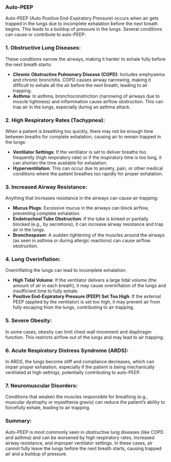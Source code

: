 ### Auto-PEEP

Auto-PEEP (Auto Positive End-Expiratory Pressure) occurs when air gets trapped in the lungs due to incomplete exhalation before the next breath begins. This leads to a buildup of pressure in the lungs. Several conditions can cause or contribute to auto-PEEP:

### 1. **Obstructive Lung Diseases**:
These conditions narrow the airways, making it harder to exhale fully before the next breath starts:
   - **Chronic Obstructive Pulmonary Disease (COPD)**: Includes emphysema and chronic bronchitis. COPD causes airway narrowing, making it difficult to exhale all the air before the next breath, leading to air trapping.
   - **Asthma**: In asthma, bronchoconstriction (narrowing of airways due to muscle tightness) and inflammation cause airflow obstruction. This can trap air in the lungs, especially during an asthma attack.

### 2. **High Respiratory Rates (Tachypnea)**:
When a patient is breathing too quickly, there may not be enough time between breaths for complete exhalation, causing air to remain trapped in the lungs:
   - **Ventilator Settings**: If the ventilator is set to deliver breaths too frequently (high respiratory rate) or if the inspiratory time is too long, it can shorten the time available for exhalation.
   - **Hyperventilation**: This can occur due to anxiety, pain, or other medical conditions where the patient breathes too rapidly for proper exhalation.

### 3. **Increased Airway Resistance**:
Anything that increases resistance in the airways can cause air trapping:
   - **Mucus Plugs**: Excessive mucus in the airways can block airflow, preventing complete exhalation.
   - **Endotracheal Tube Obstruction**: If the tube is kinked or partially blocked (e.g., by secretions), it can increase airway resistance and trap air in the lungs.
   - **Bronchospasm**: A sudden tightening of the muscles around the airways (as seen in asthma or during allergic reactions) can cause airflow obstruction.

### 4. **Lung Overinflation**:
Overinflating the lungs can lead to incomplete exhalation:
   - **High Tidal Volume**: If the ventilator delivers a large tidal volume (the amount of air in each breath), it may cause overinflation of the lungs and insufficient time to fully exhale.
   - **Positive End-Expiratory Pressure (PEEP) Set Too High**: If the external PEEP (applied by the ventilator) is set too high, it may prevent air from fully escaping from the lungs, contributing to air trapping.

### 5. **Severe Obesity**:
In some cases, obesity can limit chest wall movement and diaphragm function. This restricts airflow out of the lungs and may lead to air trapping.

### 6. **Acute Respiratory Distress Syndrome (ARDS)**:
In ARDS, the lungs become stiff and compliance decreases, which can impair proper exhalation, especially if the patient is being mechanically ventilated at high settings, potentially contributing to auto-PEEP.

### 7. **Neuromuscular Disorders**:
Conditions that weaken the muscles responsible for breathing (e.g., muscular dystrophy or myasthenia gravis) can reduce the patient’s ability to forcefully exhale, leading to air trapping.

### **Summary**:
Auto-PEEP is most commonly seen in obstructive lung diseases (like COPD and asthma) and can be worsened by high respiratory rates, increased airway resistance, and improper ventilator settings. In these cases, air cannot fully leave the lungs before the next breath starts, causing trapped air and a buildup of pressure.
